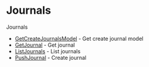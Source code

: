 # Journals

Journals


* [GetCreateJournalsModel](getcreatejournalsmodel.md) - Get create journal model
* [GetJournal](getjournal.md) - Get journal
* [ListJournals](listjournals.md) - List journals
* [PushJournal](pushjournal.md) - Create journal
